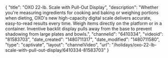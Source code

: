{
    "title": "OXO 22-lb. Scale with Pull-Out Display",
    "description": "Whether you're measuring ingredients for cooking and baking or weighing portions when dieting, OXO's new high-capacity digital scale delivers accurate, easy-to-read results every time. Weigh items directly on the platform or in a container. Inventive backlit display pulls away from the base to prevent shadowing from large plates and bowls.",
    "channelid": "6410334",
    "videoid": "81583703",
    "date_created": "1480711317",
    "date_modified": "1480711580",
    "type": "captivate",
    "layout": "channelVideo",
    "url": "\/holidays\/oxo-22-lb-scale-with-pull-out-display\/6410334-81583703"
}